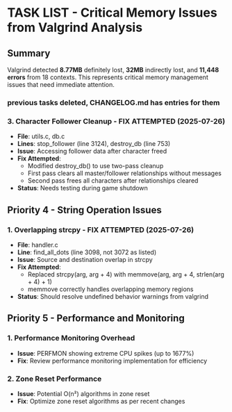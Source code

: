 # TASK LIST - Critical Memory Issues from Valgrind Analysis

## Summary
Valgrind detected **8.77MB** definitely lost, **32MB** indirectly lost, and **11,448 errors** from 18 contexts. This represents critical memory management issues that need immediate attention.

### previous tasks deleted, CHANGELOG.md has entries for them

### 3. Character Follower Cleanup - FIX ATTEMPTED (2025-07-26)
- **File**: utils.c, db.c
- **Lines**: stop_follower (line 3124), destroy_db (line 753)
- **Issue**: Accessing follower data after character freed
- **Fix Attempted**: 
  - Modified destroy_db() to use two-pass cleanup
  - First pass clears all master/follower relationships without messages
  - Second pass frees all characters after relationships cleared
- **Status**: Needs testing during game shutdown

## Priority 4 - String Operation Issues

### 1. Overlapping strcpy - FIX ATTEMPTED (2025-07-26)
- **File**: handler.c
- **Line**: find_all_dots (line 3098, not 3072 as listed)
- **Issue**: Source and destination overlap in strcpy
- **Fix Attempted**: 
  - Replaced strcpy(arg, arg + 4) with memmove(arg, arg + 4, strlen(arg + 4) + 1)
  - memmove correctly handles overlapping memory regions
- **Status**: Should resolve undefined behavior warnings from valgrind

## Priority 5 - Performance and Monitoring

### 1. Performance Monitoring Overhead
- **Issue**: PERFMON showing extreme CPU spikes (up to 1677%)
- **Fix**: Review performance monitoring implementation for efficiency

### 2. Zone Reset Performance
- **Issue**: Potential O(n²) algorithms in zone reset
- **Fix**: Optimize zone reset algorithms as per recent changes
